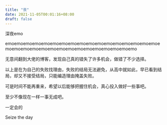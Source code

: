 ```yaml
---
title: "丧"
date: 2021-11-05T00:01:16+08:00
draft: false
---
```




深夜emo

emoemoemoemoemoemoemoemoemoemoemoemoemoemoemoemoemoemoemoemoemoemoemoemoemoemoemoemoemoemoemoemo

无意间翻到大佬的博客，发现自己真的错失了许多机会，做错了不少选择。

以上是在为自己的失败找理由，失败的结局无法避免，从高中就如此，早已看到结局，却又不接受结局，只能编造理由掩盖失败。

可是时间不能再重来，希望以后能够把握住机会，真心投入做好一些事吧。

至少不像现在一样一事无成吧。

一定会的





Seize the day

